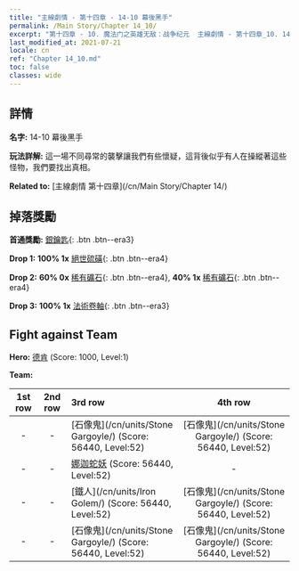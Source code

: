 ```yaml
---
title: "主線劇情 - 第十四章 - 14-10 幕後黑手"
permalink: /Main Story/Chapter 14_10/
excerpt: "第十四章 - 10. 魔法门之英雄无敌：战争纪元  主線劇情 - 第十四章_10. 14-10 幕後黑手"
last_modified_at: 2021-07-21
locale: cn
ref: "Chapter 14_10.md"
toc: false
classes: wide
---
```


## 詳情

 **名字:** 14-10 幕後黑手

 **玩法詳解:** 這一場不同尋常的襲擊讓我們有些懷疑，這背後似乎有人在操縱著這些怪物，我們要找出真相。

 **Related to:** [主線劇情 第十四章](/cn/Main Story/Chapter 14/)

## 掉落獎勵

 **首通獎勵:** [銀鑰匙](/cn/Items/con_693/){: .btn .btn--era3}

 **Drop 1:** **100% 1x** [絕世硫磺](/cn/Items/mat_50/){: .btn .btn--era4}

 **Drop 2:** **60% 0x** [稀有礦石](/cn/Items/mat_40/){: .btn .btn--era4}, **40% 1x** [稀有礦石](/cn/Items/mat_40/){: .btn .btn--era4}

 **Drop 3:** **100% 1x** [法術卷軸](/cn/Items/con_694/){: .btn .btn--era3}


## Fight against Team
 **Hero:** [德肯](/cn/heroes/Dracon/) (Score: 1000, Level:1)

 **Team:**


  | 1st row | 2nd row | 3rd row | 4th row |
  |:----:|:----:|:----|:----:|
  | - | - | [石像鬼](/cn/units/Stone Gargoyle/) (Score: 56440, Level:52)  | [石像鬼](/cn/units/Stone Gargoyle/) (Score: 56440, Level:52)  |
  | - | - | [娜迦蛇妖](/cn/units/Naga/) (Score: 56440, Level:52)  | - |
  | - | - | [鐵人](/cn/units/Iron Golem/) (Score: 56440, Level:52)  | [石像鬼](/cn/units/Stone Gargoyle/) (Score: 56440, Level:52)  |
  | - | - | [石像鬼](/cn/units/Stone Gargoyle/) (Score: 56440, Level:52)  | [石像鬼](/cn/units/Stone Gargoyle/) (Score: 56440, Level:52)  |


